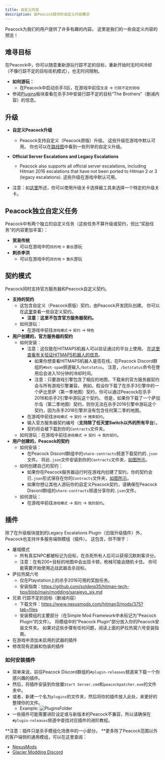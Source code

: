 ```yaml
---
title: 自定义内容
description: 由Peacock提供的自定义内容概览
---
```


Peacock为我们的用户提供了许多有趣的内容。 这里是我们的一些自定义内容的预览！

## 难寻目标

在Peacock中，你可以随意重新游玩行踪不定的目标，重新开始时无时间冷却（不像行踪不定的目标街机模式），也无时间限制。

-   **如何游玩：**
    -   在Peacock中启动杀手3后，在游戏中前往`生涯` -> `行踪不定的目标`
-   参阅[Plugins](#plugins)板块查看在杀手3中安装行踪不定的目标“The Brothers”（删减内容）的信息。

## 升级

-   **自定义Peacock升级**

    -   Peacock支持自定义（Peacock原版）升级。 这些升级在游戏中默认可用。 你也可以在[路线图](./roadmaps.mdx)中看到一些列举的自定义升级。

-   **Official Server Escalations and Legacy Escalations**
    -   Peacock also supports all official server escalations, including Hitman 2016 escalations that have not been ported to Hitman 2 or 3 (legacy escalations). 这些升级在游戏中默认可用。

-   注意：如[这里](https://thepeacockproject.org/wiki/intel/#loadout-profiles--escalation-level-picker)所述，你可以使用升级关卡选择器工具来选择一个特定的升级关卡。

## Peacock独立自定义任务

Peacock中有两个独立的自定义任务（这些任务不算升级或契约，但比“奖励任务”的内容更加丰富）：

-   **贸易传统**
    -   可以在游戏中的`目的地` > `曼谷`游玩
-   **刺杀李洪**
    -   可以在游戏中的`目的地` > `重庆`游玩

## 契约模式

Peacock同时支持官方服务器和Peacock自定义契约。

-   **支持的契约**
    -   这包含自定义（Peacock原版）契约，由Peacock开发团队创建。 你可以在[这里](https://thepeacockproject.org/wiki/roadmaps)查看一些自定义契约。
        -   **注意：这里不包含官方服务器契约。**
    -   如何游玩：
        -   在游戏中前往`游戏模式`-> `契约` -> `特色`
-   **用户创建的，官方服务器的契约**
    -   如何安装：
        -   注意：这仅能在HITMAPS机器人可以验证通过的平台上使用。 [在这里查看有关验证HITMAPS机器人的信息](https://bot.hitmaps.com/)。
            -   如果你想查看HITMAPS机器人是否在线，在Peacock Discord群组的`#bot-spam`频道输入`/botstatus`。 注意，`/botstatus`命令在使用后会进入10分钟的冷却时间。
            -   注意：只要游戏引擎包含了相应的地图，下载来的官方服务器契约会与所有游戏引擎兼容。 例如，假设你下载了在杀手3引擎中的一个萨比恩萨（第一季地图）契约，你可以通过Peacock在杀手2016和杀手2引擎中游玩这个契约。 但是，如果你下载了一个萨加尔岛（第二季地图）契约，则你无法在杀手2016引擎中游玩这个契约，因为杀手2016引擎并没有包含任何第二季的地图。
        -   在游戏中前往`游戏模式` -> `契约` -> `搜索契约`。
        -   输入官方服务器契约编号（**支持除了任天堂Switch以外的所有平台**）。
        -   契约将会被下载到你的`Contracts`文件夹。
    -   如何游玩：在游戏中前往`游戏模式` -> `契约` -> `我的契约`。
-   **用户创建的，Peacock的契约**
    -   如何安装：
        -   在Peacock Discord群组中的`share-contracts`频道下载契约的`.json`文件。 将此`.json`文件安装到你的`Contracts`文件夹，[如图所示](https://media.discordapp.net/attachments/833505136290299935/991101789426421760/unknown.png)。
    -   如何创建自己的契约：
        -   如果你在Peacock服务器运行时在游戏内创建了契约，你的契约会已`.json`形式保存在你的`Contracts`文件夹，[如图所示](https://media.discordapp.net/attachments/833505136290299935/991101789426421760/unknown.png)。
        -   如果你想让其他人游玩你的自定义Peacock契约，请确保在Peacock Discord群组的`share-contracts`频道分享你的`.json`文件。
    -   如何游玩：
        -   在游戏中前往`游戏模式` -> `契约` -> `我的契约`。

## 插件

除了在升级板块提到的Legacy Escalations Plugin（旧版升级插件）外，Peacock也支持许多服务端侧模组（插件）。 这包含，但不限于：

-   屠城模式
    -   所有真实NPC都被标记为目标，在杀死所有人后可以获得沉默刺客评分。
    -   注意：在有200+目标的地图中会出现卡顿，枪械可能会随机卡住。 你可能需要开始使用近战武器击杀目标。
-   萨拉热窝六号
    -   仅在Playstation上的杀手2016可用的奖励任务。
    -   安装指南：https://github.com/solderq35/hitman-tech-tips/blob/main/modding/sarajevo_six.md
-   兄弟 行踪不定的目标（删减内容）
    -   下载文件：https://www.nexusmods.com/hitman3/mods/375?tab=files
    -   安装模组的主要部分（在Simple Mod Framework中未标记为”Peacock Plugin”的文件）。 将模组中的“Peacock Plugin”部分放入你的Peacock安装文件夹。 如果对这些步骤有任何问题，阅读上面的萨拉热窝六号安装指南。
-   在游戏中添加未启用的武器的插件
-   修改现有武器和伪装的插件

### 如何安装插件

-   简单来说，前往Peacock Discord群组的`#plugin-releases`频道来下载一个你感兴趣的插件。
-   然后，将插件安装到你放置`Start Server.cmd`和`peacockpatcher.exe`的文件夹中。
-   或者，新建一个名为`plugins`的文件夹，然后将你的插件放入此处，来更好的整理你的文件。
    -   Example: ![PluginsFolder](https://media.discordapp.net/attachments/1018323831468851202/1072614932790648922/image.png)
-   一些插件可能需要进阶设定或与新版本的Peacock不兼容，所以请确保在`#plugin-releases`频道中查找对应插件的进阶教程。

**注意：插件只是杀手模组化场景中的一小部分。 **更多除了Peacock范围以外的客户端侧的通用模组，可以在这里查阅：

-   [NexusMods](https://www.nexusmods.com/hitman3)
-   [Glacier Modding Discord](https://discord.com/invite/6UDtuYhZP6)
